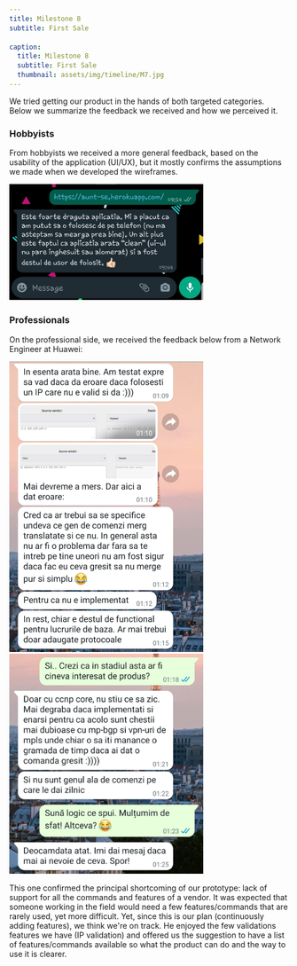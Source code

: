 ```yaml
---
title: Milestone 8
subtitle: First Sale

caption:
  title: Milestone 8
  subtitle: First Sale
  thumbnail: assets/img/timeline/M7.jpg
---
```


We tried getting our product in the hands of both targeted categories. Below we summarize the feedback we received and how we perceived it.

### Hobbyists
From hobbyists we received a more general feedback, based on the usability of the application (UI/UX), but it mostly confirms the assumptions we made when we developed the wireframes.

<div class="container-fluid">
  <img class="img-fluid" width="350px" src="assets/img/M8/hobby.jpeg"/>
</div>

### Professionals
On the professional side, we received the feedback below from a Network Engineer at Huawei:
<div class="container-fluid">
  <img class="img-fluid" width="350px" src="assets/img/M8/prof1.jpeg"/>
  <img class="img-fluid" width="350px" src="assets/img/M8/prof2.jpeg"/>
</div>

This one confirmed the principal shortcoming of our prototype: lack of support for all the commands and features of a vendor. It was expected that someone working in the field would need a few features/commands that are rarely used, yet more difficult. Yet, since this is our plan (continuously adding features), we think we're on track. He enjoyed the few validations features we have (IP validation) and offered us the suggestion to have a list of features/commands available so what the product can do and the way to use it is clearer.